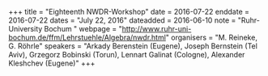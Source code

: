 +++
title = "Eighteenth NWDR-Workshop"
date = 2016-07-22
enddate = 2016-07-22
dates = "July 22, 2016"
dateadded = 2016-06-10
note = "Ruhr-University Bochum "
webpage = "http://www.ruhr-uni-bochum.de/ffm/Lehrstuehle/Algebra/nwdr.html"
organisers = "M. Reineke, G. Röhrle"
speakers = "Arkady Berenstein (Eugene), Joseph Bernstein (Tel Aviv), Grzegorz Bobinski (Torun), Lennart Galinat (Cologne), Alexander Kleshchev (Eugene)"
+++
